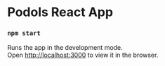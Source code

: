 # Podols React App

### `npm start`

Runs the app in the development mode.\
Open [http://localhost:3000](http://localhost:3000) to view it in the browser.

